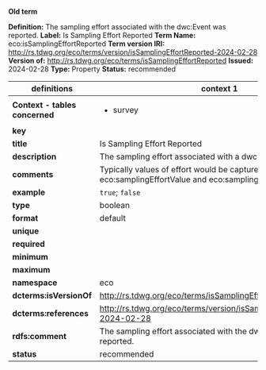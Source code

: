 **Old term**

**Definition:** The sampling effort associated with the dwc:Event was reported.
**Label:** Is Sampling Effort Reported
**Term Name:** eco:isSamplingEffortReported
**Term version IRI:** http://rs.tdwg.org/eco/terms/version/isSamplingEffortReported-2024-02-28
**Version of:** http://rs.tdwg.org/eco/terms/isSamplingEffortReported
**Issued:** 2024-02-28
**Type:** Property
**Status:** recommended


| definitions | context 1 |
|-|-|
| **Context - tables concerned** | <ul><li>survey</li></ul> |
| **key** |  |
| **title** | Is Sampling Effort Reported |
| **description** | The sampling effort associated with a dwc:Event was reported. |
| **comments** | Typically values of effort would be captured under the terms eco:samplingEffortValue and eco:samplingEffortUnit. |
| **example** | `true`; `false` |
| **type** | boolean |
| **format** | default |
| **unique** |  |
| **required** |  |
| **minimum** |  |
| **maximum** |  |
| **namespace** | eco |
| **dcterms:isVersionOf** | http://rs.tdwg.org/eco/terms/isSamplingEffortReported |
| **dcterms:references** | http://rs.tdwg.org/eco/terms/version/isSamplingEffortReported-2024-02-28 |
| **rdfs:comment** | The sampling effort associated with the dwc:Event was reported. |
| **status** | recommended |
